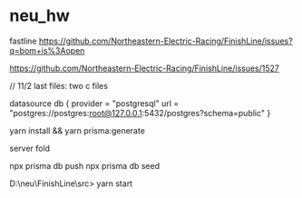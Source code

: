 # neu_hw

fastline 
https://github.com/Northeastern-Electric-Racing/FinishLine/issues?q=bom+is%3Aopen

https://github.com/Northeastern-Electric-Racing/FinishLine/issues/1527


// 11/2
last files: two c files



datasource db {
  provider = "postgresql"
  url      = "postgres://postgres:root@127.0.0.1:5432/postgres?schema=public"
}

 yarn install && yarn prisma:generate

 
server fold  

npx prisma db push
npx prisma db seed


D:\neu\FinishLine\src> yarn start
